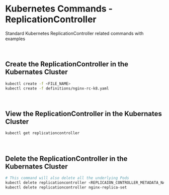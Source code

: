 # Kubernetes Commands - ReplicationController

Standard Kubernetes ReplicationController related commands with examples

<br/>

## Create the ReplicationController in the Kubernates Cluster

```sh
kubectl create -f <FILE_NAME>
kubectl create -f definitions/nginx-rc-k8.yaml
```

<br/>

## View the ReplicationController in the Kubernates Cluster

```sh
kubectl get replicationcontroller
```

<br/>

## Delete the ReplicationController in the Kubernates Cluster

```sh
# This command will also delete all the underlying Pods
kubectl delete replicationcontroller <REPLICAION_CONTROLLER_METADATA_NAME>
kubectl delete replicationcontroller nginx-replica-set
```

<br/>
<br/>
